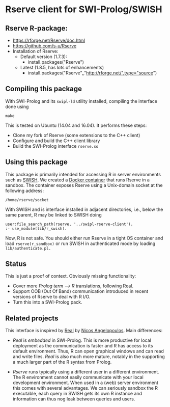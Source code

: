 # Rserve client for SWI-Prolog/SWISH

## Rserve R-package:

  - https://rforge.net/Rserve/doc.html
  - https://github.com/s-u/Rserve
  - Installation of Rserve:
    - Default version (1.7.3):
      - install.packages("Rserve")
    - Latest (1.8.5, has lots of enhancements)
      - install.packages("Rserve",,"http://rforge.net/",type="source")

## Compiling this package

With SWI-Prolog and its  `swipl-ld`   utility  installed,  compiling the
interface done using

  ```{shell}
  make
  ```

This is tested on Ubuntu (14.04 and 16.04).  It performs these steps:

  - Clone my fork of Rserve (some extensions to the C++ client)
  - Configure and build the C++ client library
  - Build the SWI-Prolog interface `rserve.so`

## Using this package

This  package  is  primarily  intended  for    accessing   R  in  server
environments such as [SWISH](http://swish.swi-prolog.org).  We created a
[Docker container](https://github.com/JanWielemaker/rserve-sandbox) that
runs  Rserve  in  a  sandbox.  The  container  exposes  Rserve  using  a
Unix-domain socket at the following address:

    /home/rserve/socket

With SWISH and is interface  installed   in  adjacent directories, i.e.,
below the same parent, R may be linked to SWISH doing

    user:file_search_path(rserve, '../swipl-rserve-client').
    :- use_module(lib/r_swish).

Now, R is not safe. You should either run Rserve in a tight OS container
and load `rserve(r_sandbox)` or  run  SWISH   in  authenticated  mode by
loading `lib/authenticate.pl.`


## Status

This is just a proof of context. Obviously missing functionality:

  - Cover more _Prolog term --> R_ translations, following Real.
  - Support OOB (Out Of Band) communication introduced in recent
    versions of Rserve to deal with R I/O.
  - Turn this into a SWI-Prolog pack.

## Related projects

This           interface           is             inspired            by
[Real](http://stoics.org.uk/~nicos/sware/real/)        by         [Nicos
Angelopoulos](http://stoics.org.uk/~nicos/).  Main differences:

  - _Real_ is _embedded_ in SWI-Prolog.  This is more productive for
    local deployment as the communication is faster and R has access
    to its default environment.  Thus, R can open graphical windows
    and can read and write files.  _Real_ is also much more mature,
    notably in the supporting a much larger part of the R syntax
    from Prolog.

  - _Rserve_ runs typically using a different user in a different
    environment.  The R environment cannot easily communicate with
    your local development environment.  When used in a (web)
    server environment this comes with several advantages.  We can
    seriously sandbox the R executable, each query in SWISH gets
    its own R instance and information can thus nog leak between
    queries and users.
